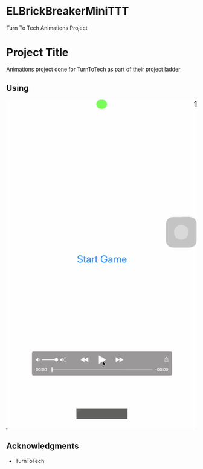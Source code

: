 # ELBrickBreakerMiniTTT
Turn To Tech Animations Project

# Project Title

Animations project done for TurnToTech as part of their project ladder

## Using

![Alt Text](https://github.com/EduardLev/ELBrickBreakerMiniTTT/raw/master/ELBrickBreakDemoTTT.gif)

## Acknowledgments

* TurnToTech

